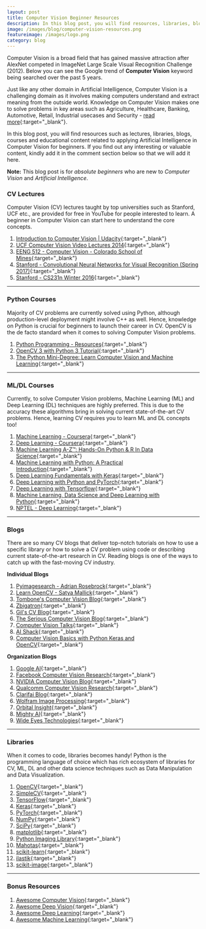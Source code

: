 ```yaml
---
layout: post
title: Computer Vision Beginner Resources
description: In this blog post, you will find resources, libraries, blogs, courses and educational content for beginners in Computer Vision. Feel free to share it with people interested.
image: /images/blog/computer-vision-resources.png
featureimage: /images/logo.png
category: blog
---
```


Computer Vision is a broad field that has gained massive attraction after AlexNet competed in ImageNet Large Scale Visual Recognition Challenge (2012). Below you can see the Google trend of **Computer Vision** keyword being searched over the past 5 years.

<script type="text/javascript" src="https://ssl.gstatic.com/trends_nrtr/1644_RC01/embed_loader.js"></script> <script type="text/javascript"> trends.embed.renderExploreWidget("TIMESERIES", {"comparisonItem":[{"keyword":"computer vision","geo":"","time":"today 5-y"}],"category":0,"property":""}, {"exploreQuery":"date=today%205-y&q=computer%20vision","guestPath":"https://trends.google.com:443/trends/embed/"}); </script> 


Just like any other domain in Artificial Intelligence, Computer Vision is a challenging domain as it involves making computers understand and extract meaning from the outside world. Knowledge on Computer Vision makes one to solve problems in key areas such as Agriculture, Healthcare, Banking, Automotive, Retail,  Industrial usecases and Security - [read more](https://emerj.com/ai-sector-overviews/computer-vision-applications-shopping-driving-and-more/){:target="_blank"}.

In this blog post, you will find resources such as lectures, libraries, blogs, courses and educational content related to applying Artificial Intelligence in Computer Vision for beginners. If you find out any interesting or valuable content, kindly add it in the comment section below so that we will add it here.

<div class="note">
	<p><b>Note:</b> This blog post is for <i>absolute beginners</i> who are new to <i>Computer Vision</i> and <i>Artificial Intelligence</i>.</p>
</div>

### CV Lectures

Computer Vision (CV) lectures taught by top universities such as Stanford, UCF etc., are provided for free in YouTube for people interested to learn. A beginner in Computer Vision can start here to understand the core concepts.

1. [Introduction to Computer Vision \| Udacity](https://www.youtube.com/playlist?list=PLAwxTw4SYaPnbDacyrK_kB_RUkuxQBlCm){:target="_blank"}
2. [UCF Computer Vision Video Lectures 2014](https://www.youtube.com/playlist?list=PLd3hlSJsX_ImKP68wfKZJVIPTd8Ie5u-9){:target="_blank"}
3. [EENG 512 - Computer Vision - Colorado School of Mines](https://www.youtube.com/playlist?list=PL4B3F8D4A5CAD8DA3){:target="_blank"}
4. [Stanford - Convolutional Neural Networks for Visual Recognition (Spring 2017)](https://www.youtube.com/playlist?list=PL3FW7Lu3i5JvHM8ljYj-zLfQRF3EO8sYv){:target="_blank"}
5. [Stanford - CS231n Winter 2016](https://www.youtube.com/playlist?list=PLkt2uSq6rBVctENoVBg1TpCC7OQi31AlC){:target="_blank"}

---

### Python Courses

Majority of CV problems are currently solved using Python, although production-level deployment might involve C++ as well. Hence, knowledge on Python is crucial for beginners to launch their career in CV. OpenCV is the de facto standard when it comes to solving Computer Vision problems.

1. [Python Programming - Resources](https://gogul09.github.io/software/python-programming){:target="_blank"}
2. [OpenCV 3 with Python 3 Tutorial](https://www.youtube.com/playlist?list=PLiHa1s-EL3vjr0Z02ihr6Lcu4Q0rnRvjm){:target="_blank"}
3. [The Python Mini-Degree: Learn Computer Vision and Machine Learning](https://www.youtube.com/playlist?list=PLnEt5PBXuAmu624F-NOv41OTpxXYGb_XN){:target="_blank"}

---

### ML/DL Courses

Currently, to solve Computer Vision problems, Machine Learning (ML) and Deep Learning (DL) techniques are highly preferred. This is due to the accuracy these algorithms bring in solving current state-of-the-art CV problems. Hence, learning CV requires you to learn ML and DL concepts too!

1. [Machine Learning - Coursera](https://www.coursera.org/learn/machine-learning){:target="_blank"}
2. [Deep Learning - Coursera](https://www.coursera.org/specializations/deep-learning){:target="_blank"}
3. [Machine Learning A-Z™: Hands-On Python & R In Data Science](https://www.udemy.com/machinelearning/){:target="_blank"}
4. [Machine Learning with Python: A Practical Introduction](https://www.edx.org/course/machine-learning-with-python){:target="_blank"}
5. [Deep Learning Fundamentals with Keras](https://www.edx.org/course/deep-learning-fundamentals-with-keras){:target="_blank"}
6. [Deep Learning with Python and PyTorch](https://www.edx.org/course/deep-learning-with-python-and-pytorch){:target="_blank"}
7. [Deep Learning with Tensorflow](https://www.edx.org/course/deep-learning-with-tensorflow){:target="_blank"}
8. [Machine Learning, Data Science and Deep Learning with Python](https://www.udemy.com/data-science-and-machine-learning-with-python-hands-on/){:target="_blank"}
9. [NPTEL - Deep Learning](https://nptel.ac.in/noc/individual_course.php?id=noc18-cs41){:target="_blank"}

---

### Blogs

There are so many CV blogs that deliver top-notch tutorials on how to use a specific library or how to solve a CV problem using code or describing current state-of-the-art research in CV. Reading blogs is one of the ways to catch up with the fast-moving CV industry.

**Individual Blogs**

1. [Pyimagesearch - Adrian Rosebrock](https://www.pyimagesearch.com/){:target="_blank"}
2. [Learn OpenCV - Satya Mallick](https://www.learnopencv.com/){:target="_blank"}
3. [Tombone's Computer Vision Blog](http://www.computervisionblog.com/){:target="_blank"}
4. [Zbigatron](https://zbigatron.com/){:target="_blank"}
5. [Gil's CV Blog](https://gilscvblog.com/){:target="_blank"}
6. [The Serious Computer Vision Blog](https://computervisionblog.wordpress.com/){:target="_blank"}
7. [Computer Vision Talks](https://computer-vision-talks.com/){:target="_blank"}
8. [AI Shack](http://aishack.in/){:target="_blank"}
9. [Computer Vision Basics with Python Keras and OpenCV](https://github.com/jrobchin/Computer-Vision-Basics-with-Python-Keras-and-OpenCV){:target="_blank"}

**Organization Blogs**

1. [Google AI](https://ai.googleblog.com/){:target="_blank"}
2. [Facebook Computer Vision Research](https://research.fb.com/category/computer-vision/){:target="_blank"}
3. [NVIDIA Computer Vision Blog](https://blogs.nvidia.com/blog/tag/computer-vision/){:target="_blank"}
4. [Qualcomm Computer Vision Research](https://www.qualcomm.com/invention/research/projects/computer-vision){:target="_blank"}
5. [Clarifai Blog](https://blog.clarifai.com/){:target="_blank"}
6. [Wolfram Image Processing](http://blog.wolfram.com/category/image-processing/){:target="_blank"}
7. [Orbital Insight](https://orbitalinsight.com/blog/){:target="_blank"}
8. [Mighty AI](https://mighty.ai/blog/){:target="_blank"}
9. [Wide Eyes Technologies](http://blog.wide-eyes.it/tag/image-recognition-technology/){:target="_blank"}

---

### Libraries

When it comes to code, libraries becomes handy! Python is the programming language of choice which has rich ecosystem of libraries for CV, ML, DL and other data science techniques such as Data Manipulation and Data Visualization.

1. [OpenCV](https://opencv.org/){:target="_blank"}
2. [SimpleCV](http://simplecv.org/){:target="_blank"}
3. [TensorFlow](https://www.tensorflow.org/){:target="_blank"}
4. [Keras](https://keras.io/){:target="_blank"}
5. [PyTorch](https://pytorch.org/){:target="_blank"}
6. [NumPy](http://www.numpy.org/){:target="_blank"}
7. [SciPy](https://scipy.org/){:target="_blank"}
8. [matplotlib](https://matplotlib.org/){:target="_blank"}
9. [Python Imaging Library](http://www.pythonware.com/products/pil/){:target="_blank"}
10. [Mahotas](http://luispedro.org/software/mahotas/){:target="_blank"}
11. [scikit-learn](https://scikit-learn.org/stable/){:target="_blank"}
12. [ilastik](https://www.ilastik.org/){:target="_blank"}
13. [scikit-image](https://scikit-image.org/){:target="_blank"}

---

### Bonus Resources

1. [Awesome Computer Vision](https://github.com/jbhuang0604/awesome-computer-vision){:target="_blank"}
2. [Awesome Deep Vision](https://github.com/kjw0612/awesome-deep-vision){:target="_blank"}
3. [Awesome Deep Learning](https://github.com/ChristosChristofidis/awesome-deep-learning){:target="_blank"}
4. [Awesome Machine Learning](https://github.com/josephmisiti/awesome-machine-learning){:target="_blank"}
